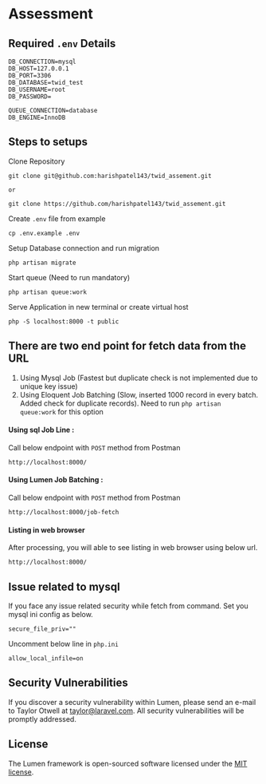 # Assessment

## Required `.env` Details

    DB_CONNECTION=mysql
    DB_HOST=127.0.0.1
    DB_PORT=3306
    DB_DATABASE=twid_test
    DB_USERNAME=root
    DB_PASSWORD=
    
    QUEUE_CONNECTION=database
    DB_ENGINE=InnoDB
## Steps to setups
    
Clone Repository

    git clone git@github.com:harishpatel143/twid_assement.git
    
    or 
    
    git clone https://github.com/harishpatel143/twid_assement.git
    
Create `.env` file from example
    
    cp .env.example .env

Setup Database connection and run migration
  
    php artisan migrate
    
Start queue (Need to run mandatory)
    
    php artisan queue:work
    
Serve Application in new terminal or create virtual host
    
    php -S localhost:8000 -t public


## There are two end point for fetch data from the URL
1. Using Mysql Job (Fastest but duplicate check is not implemented due to unique key issue)
2. Using Eloquent Job Batching (Slow, inserted 1000 record in every batch. Added check for duplicate records).
    Need to run `php artisan queue:work` for this option
 
#### Using sql Job Line : 
Call below endpoint with `POST` method from Postman

    http://localhost:8000/
    
#### Using Lumen Job Batching :
Call below endpoint with `POST` method from Postman
    
    http://localhost:8000/job-fetch
    
#### Listing in web browser

After processing, you will able to see listing in web browser using below url.

    http://localhost:8000/

## Issue related to mysql 
If you face any issue related security while fetch from command. Set you mysql ini config as below.

    secure_file_priv=""
    
Uncomment below line in `php.ini`

    allow_local_infile=on
    
    
## Security Vulnerabilities

If you discover a security vulnerability within Lumen, please send an e-mail to Taylor Otwell at taylor@laravel.com. All security vulnerabilities will be promptly addressed.

## License

The Lumen framework is open-sourced software licensed under the [MIT license](https://opensource.org/licenses/MIT).
